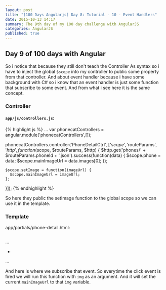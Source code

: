 ```yaml
---
layout: post
title: "[100 Days Angularjs] Day 8: Tutorial - 10 - Event Handlers"
date: 2015-10-13 14:17
summary: The 9th day of my 100 day challenge with AngularJS
categories: AngularJS
published: true
---
```


## Day 9 of 100 days with Angular

So i notice that because they still don't teach the Controller As syntax so i have to inject the 
global `$scope` into my controller to public some property from that controller. And about event
handler because i have some background with C# so i know that an event handler is just some function that subscribe to some event. And from what i see here it is the same concept.

### Controller

#### `app/js/controllers.js`:

{% highlight js %}
...
var phonecatControllers = angular.module('phonecatControllers',[]);

phonecatControllers.controller('PhoneDetailCtrl', ['$scope', '$routeParams', '$http',
  function($scope, $routeParams, $http) {
    $http.get('phones/' + $routeParams.phoneId + '.json').success(function(data) {
      $scope.phone = data;
      $scope.mainImageUrl = data.images[0];
    });

    $scope.setImage = function(imageUrl) {
      $scope.mainImageUrl = imageUrl;
    };
  }]);
{% endhighlight %}

So here they public the setImage function to the global scope so we can use it in the template.

### Template
app/partials/phone-detail.html:

<img ng-src="{{mainImageUrl}}" class="phone">

...

<ul class="phone-thumbs">
  <li ng-repeat="img in phone.images">
    <img ng-src="{{img}}" ng-click="setImage(img)">
  </li>
</ul>
...

And here is where we subscribe that event. So everytime the click event is fired we will run this
function with `img` as an argument. And it will set the current `mainImageUrl` to that `img` variable.

